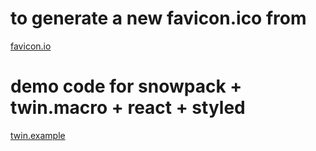 # to generate a new favicon.ico from 
[favicon.io](https://favicon.io/emoji-favicons/cow-face/)
# demo code for snowpack + twin.macro + react + styled
[twin.example](https://github.com/ben-rogerson/twin.examples.git)

